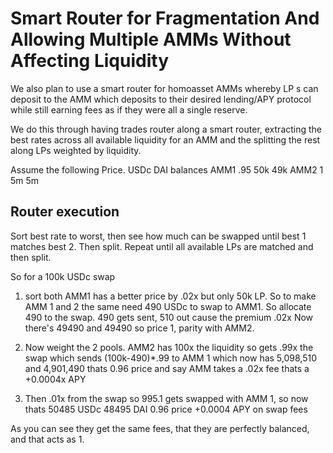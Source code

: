 # Smart Router for Fragmentation And Allowing Multiple AMMs Without Affecting Liquidity
We also plan to use a smart router for homoasset AMMs whereby LP s can deposit to the AMM which deposits to their desired lending/APY protocol while still earning fees as if they were all a single reserve.

We do this through having trades router along a smart router, extracting the best rates across all available liquidity for an AMM and the splitting the rest along LPs weighted by liquidity.

Assume the following
        Price.    USDc DAI balances
AMM1     .95       50k 49k 
AMM2       1        5m 5m

## Router execution
Sort best rate to worst, then see how much can be swapped until best 1 matches best 2. Then split. Repeat until all available LPs are matched and then split.

So for a 100k USDc swap
1. sort both
AMM1 has a better price by .02x but only 50k LP. So to make AMM 1 and 2 the same need 490 USDc to swap to AMM1.
So allocate 490 to the swap.
490 gets sent, 510 out cause the premium .02x
Now there's 49490 and 49490 so price 1, parity with AMM2.

2. Now weight the 2 pools.
AMM2 has 100x the liquidity so gets .99x the swap which sends (100k-490)*.99 to AMM 1 which now has 5,098,510 and 4,901,490
thats 0.96 price and say AMM takes a .02x fee thats a +0.0004x APY

3. Then .01x from the swap so 995.1 gets swapped with AMM 1, so now thats
50485 USDc 48495 DAI
0.96 price
+0.0004 APY on swap fees

As you can see they get the same fees, that they are perfectly balanced, and that acts as 1.
